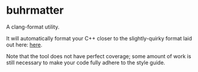 buhrmatter
==========

A clang-format utility.

It will automatically format your C++ closer to the slightly-quirky format laid out here:
[here](https://www.student.cs.uwaterloo.ca/~cs343/C++CodingGuidelines.shtml).

Note that the tool does not have perfect coverage; some amount of work is still necessary
to make your code fully adhere to the style guide.
